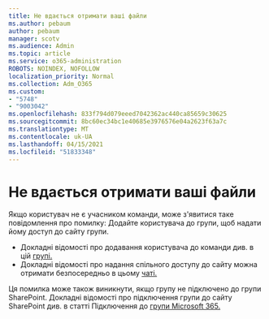 ```yaml
---
title: Не вдається отримати ваші файли
ms.author: pebaum
author: pebaum
manager: scotv
ms.audience: Admin
ms.topic: article
ms.service: o365-administration
ROBOTS: NOINDEX, NOFOLLOW
localization_priority: Normal
ms.collection: Adm_O365
ms.custom:
- "5748"
- "9003042"
ms.openlocfilehash: 833f794d079eeed7042362ac440ca85659c30625
ms.sourcegitcommit: 8bc60ec34bc1e40685e3976576e04a2623f63a7c
ms.translationtype: MT
ms.contentlocale: uk-UA
ms.lasthandoff: 04/15/2021
ms.locfileid: "51833348"
---
```

# <a name="we-cant-get-your-files"></a>Не вдається отримати ваші файли

Якщо користувач не є учасником команди, може з'явитися таке повідомлення про помилку: Додайте користувача до групи, щоб надати йому доступ до сайту групи.

- Докладні відомості про додавання користувача до команди див. в цій [групі.](https://support.office.com/article/add-people-to-a-team-aff2249d-b456-4bc3-81e7-52327b6b38e9)
- Докладні відомості про надання спільного доступу до сайту можна отримати безпосередньо в цьому [чаті.](https://support.office.com/article/Share-a-site-958771A8-D041-4EB8-B51C-AFEA2EAE3658)

Ця помилка може також виникнути, якщо групу не підключено до групи SharePoint. Докладні відомості про підключення групи до сайту SharePoint див. в статті Підключення до [групи Microsoft 365.](https://docs.microsoft.com/sharepoint/dev/transform/modernize-connect-to-office365-group)